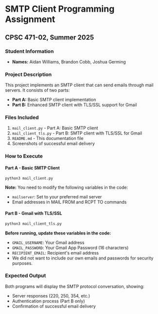 # SMTP Client Programming Assignment
## CPSC 471-02, Summer 2025

### Student Information
- **Names:** Aidan Williams, Brandon Cobb, Joshua Germing

### Project Description
This project implements an SMTP client that can send emails through mail servers. It consists of two parts:
- **Part A:** Basic SMTP client implementation
- **Part B:** Enhanced SMTP client with TLS/SSL support for Gmail

### Files Included
1. `mail_client.py` - Part A: Basic SMTP client
2. `mail_client_tls.py` - Part B: SMTP client with TLS/SSL for Gmail
3. `README.md` - This documentation file
4. Screenshots of successful email delivery

### How to Execute

#### Part A - Basic SMTP Client
```bash
python3 mail_client.py
```

**Note:** You need to modify the following variables in the code:
- `mailserver`: Set to your preferred mail server
- Email addresses in MAIL FROM and RCPT TO commands

#### Part B - Gmail with TLS/SSL
```bash
python3 mail_client_tls.py
```

**Before running, update these variables in the code:**
- `GMAIL_USERNAME`: Your Gmail address
- `GMAIL_PASSWORD`: Your Gmail App Password (16 characters)
- `RECIPIENT_EMAIL`: Recipient's email address
- We did not want to include our own emails and passwords for security purposes.

### Expected Output
Both programs will display the SMTP protocol conversation, showing:
- Server responses (220, 250, 354, etc.)
- Authentication process (Part B only)
- Confirmation of successful email delivery